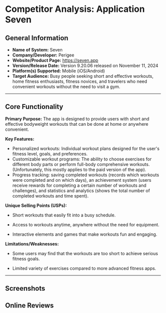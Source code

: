 # Competitor Analysis: Application Seven 
## General Information 
- **Name of System:** Seven 
- **Company/Developer:** Perigee
- **Website/Product Page:** https://seven.app
- **Version/Release Date:** Version 9.20.06 released on November 11, 2024
- **Platform(s) Supported:** Mobile (iOS/Android)
- **Target Audience:** Busy people seeking short and effective workouts, home fitness enthusiasts, fitness novices, and travelers who need convenient workouts without the need to visit a gym.

--- 
## Core Functionality 

**Primary Purpose:** 
The app is designed to provide users with short and effective bodyweight workouts that can be done at home or anywhere convenient.

**Key Features:** 
- Personalized workouts: Individual workout plans designed for the user's fitness level, goals, and preferences.
- Customizable workout programs: The ability to choose exercises for different body parts or perform full-body comprehensive workouts. (Unfortunately, this mostly applies to the paid version of the app).
- Progress tracking: saving completed workouts (records which workouts were completed and on which days), an achievement system (users receive rewards for completing a certain number of workouts and challenges), and statistics and analytics (shows the total number of completed workouts and time spent). 

**Unique Selling Points (USPs):**

- Short workouts that easily fit into a busy schedule.

- Access to workouts anytime, anywhere without the need for equipment.

- Interactive elements and games that make workouts fun and engaging.

**Limitations/Weaknesses:** 

- Some users may find that the workouts are too short to achieve serious fitness goals.

- Limited variety of exercises compared to more advanced fitness apps. 

---

## Screenshots



## Online Reviews
